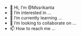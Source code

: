 - 👋 Hi, I’m @Mssrikanta
- 👀 I’m interested in ...
- 🌱 I’m currently learning ...
- 💞️ I’m looking to collaborate on ...
- 📫 How to reach me ...

<!---
Mssrikanta/Mssrikanta is a ✨ special ✨ repository because its `README.md` (this file) appears on your GitHub profile.
You can click the Preview link to take a look at your changes.
--->
